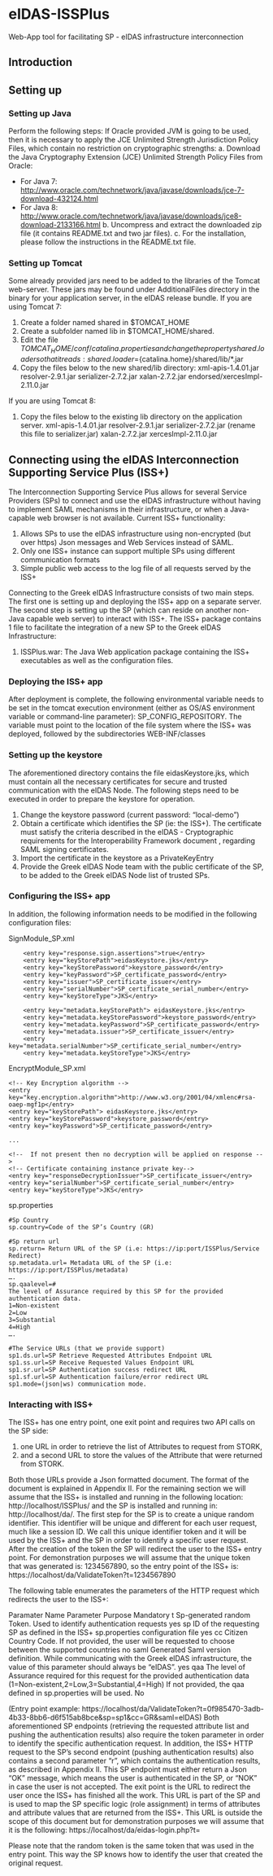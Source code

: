 # eIDAS-ISSPlus
Web-App tool for facilitating SP - eIDAS infrastructure interconnection

## Introduction

## Setting up

### Setting up Java
Perform the following steps: 
If Oracle provided JVM is going to be used, then it is necessary to apply the JCE  Unlimited Strength Jurisdiction Policy Files, which contain no restriction on cryptographic strengths: 
a.  Download the Java Cryptography Extension (JCE) Unlimited Strength Policy  Files from Oracle: 
  - For Java 7: http://www.oracle.com/technetwork/java/javase/downloads/jce-7-download-432124.html
  - For Java 8: http://www.oracle.com/technetwork/java/javase/downloads/jce8-download-2133166.html
b.  Uncompress and extract the downloaded zip file (it contains README.txt and two jar files). 
c.  For the installation, please follow the instructions in the README.txt file. 

### Setting up Tomcat
Some already provided jars need to be added to the libraries of the Tomcat web-server. These jars may be found under AdditionalFiles directory in the binary for your application server, in the eIDAS release bundle. 
If you are using Tomcat 7: 
1.  Create a folder named shared in $TOMCAT_HOME
2.  Create a subfolder named  lib in $TOMCAT_HOME/shared.
3.  Edit the file $TOMCAT_HOME/conf/catalina.properties and change the property shared.loader so that it reads: 
shared.loader=${catalina.home}/shared/lib/*.jar 
4.  Copy the files below to the new shared/lib directory: 
xml-apis-1.4.01.jar 
resolver-2.9.1.jar 
serializer-2.7.2.jar 
xalan-2.7.2.jar 
endorsed/xercesImpl-2.11.0.jar 

If you are using Tomcat 8:  
1.  Copy the files below to the existing lib directory on the application server. 
xml-apis-1.4.01.jar 
resolver-2.9.1.jar 
serializer-2.7.2.jar (rename this file to serializer.jar) 
xalan-2.7.2.jar 
xercesImpl-2.11.0.jar


## Connecting using the eIDAS Interconnection Supporting Service Plus (ISS+)

The Interconnection Supporting Service Plus allows for several Service Providers (SPs) to connect and use the eIDAS infrastructure without having to implement SAML mechanisms in their infrastructure, or when a Java-capable web browser is not available.
Current ISS+ functionality:
1.	Allows SPs to use the eIDAS infrastructure using non-encrypted (but over https) Json messages and Web Services instead of SAML.
2.	Only one ISS+ instance can support multiple SPs using different communication formats
3.	Simple public web access to the log file of all requests served by the ISS+

Connecting to the Greek eIDAS Infrastructure consists of two main steps. The first one is setting up and deploying the ISS+ app on a separate server. The second step is setting up the SP (which can reside on another non-Java capable web server) to interact with ISS+.
The ISS+ package contains 1 file to facilitate the integration of a new SP to the Greek eIDAS Infrastructure:

1. ISSPlus.war:	The Java Web application package containing the ISS+ executables as well as the configuration files.

### Deploying the ISS+ app 	
 
After deployment is complete, the following environmental variable needs to be set in the tomcat execution environment (either as OS/AS environment variable or command-line parameter): SP_CONFIG_REPOSITORY. The variable must point to the location of the file system where the ISS+ was deployed, followed by the subdirectories WEB-INF/classes

### Setting up the keystore 

The aforementioned directory contains the file eidasKeystore.jks, which must contain all the necessary certificates for secure and trusted communication with the eIDAS Node. The following steps need to be executed in order to prepare the keystore for operation.
1.	Change the keystore password (current password: “local-demo”)
2.	Obtain a certificate which identifies the SP (ie: the ISS+). The certificate must satisfy the criteria described in the eIDAS - Cryptographic requirements for the Interoperability Framework document , regarding SAML signing certificates.
3.	Import the certificate in the keystore as a PrivateKeyEntry
4.	Provide the Greek eIDAS Node team with the public certificate of the SP, to be added to the Greek eIDAS Node list of trusted SPs.

### Configuring the ISS+ app

In addition, the following information needs to be modified in the following configuration files:

SignModule_SP.xml

        <entry key="response.sign.assertions">true</entry>
        <entry key="keyStorePath">eidasKeystore.jks</entry>
        <entry key="keyStorePassword">keystore_password</entry>
        <entry key="keyPassword">SP_certificate_password</entry>
        <entry key="issuer">SP_certificate_issuer</entry>
        <entry key="serialNumber">SP_certificate_serial_number</entry>
        <entry key="keyStoreType">JKS</entry>
  
        <entry key="metadata.keyStorePath"> eidasKeystore.jks</entry>
        <entry key="metadata.keyStorePassword">keystore_password</entry>
        <entry key="metadata.keyPassword">SP_certificate_password</entry>
        <entry key="metadata.issuer">SP_certificate_issuer</entry>
        <entry key="metadata.serialNumber">SP_certificate_serial_number</entry>
        <entry key="metadata.keyStoreType">JKS</entry>


EncryptModule_SP.xml

    <!-- Key Encryption algorithm -->
    <entry key="key.encryption.algorithm">http://www.w3.org/2001/04/xmlenc#rsa-oaep-mgf1p</entry>
    <entry key="keyStorePath"> eidasKeystore.jks</entry>
    <entry key="keyStorePassword">keystore_password</entry>
    <entry key="keyPassword">SP_certificate_password</entry>
  
    ...
  
    <!--  If not present then no decryption will be applied on response -->
    <!-- Certificate containing instance private key-->
    <entry key="responseDecryptionIssuer">SP_certificate_issuer</entry>
    <entry key="serialNumber">SP_certificate_serial_number</entry>
    <entry key="keyStoreType">JKS</entry>

sp.properties

    #Sp Country
    sp.country=Code of the SP’s Country (GR)

    #Sp return url
    sp.return= Return URL of the SP (i.e: https://ip:port/ISSPlus/Service Redirect)
    sp.metadata.url= Metadata URL of the SP (i.e: https://ip:port/ISSPlus/metadata)
    ….
    sp.qaalevel=# 
    The level of Assurance required by this SP for the provided authentication data.
    1=Non-existent
    2=Low
    3=Substantial
    4=High
    ….

    #The Service URLs (that we provide support)
    sp1.ds.url=SP Retrieve Requested Attributes Endpoint URL
    sp1.ss.url=SP Receive Requested Values Endpoint URL
    sp1.sr.url=SP Authentication success redirect URL
    sp1.sf.url=SP Authentication failure/error redirect URL
    sp1.mode=(json|ws) communication mode. 

### Interacting with ISS+

The ISS+ has one entry point, one exit point and requires two API calls on the SP side:
1. one URL in order to retrieve the list of Attributes to request from STORK,
2. and a second URL to store the values of the Attribute that were returned from STORK.

Both those URLs provide a Json formatted document. The format of the document is explained in Appendix II.
For the remaining section we will assume that the ISS+ is installed and running in the following
location: http://localhost/ISSPlus/ and the SP is installed and running in: http://localhost/da/. The first step for the SP is to create a unique random identifier. This identifier will be unique and different for each user request, much like a session ID. We call this unique identifier token and it will be used by the ISS+ and the SP in order to identify a specific user request. After the creation of the token the SP will redirect the user to the ISS+ entry point. For demonstration purposes we will assume that the unique token that was generated is: 1234567890, so the entry point of the ISS+ is:
https://localhost/da/ValidateToken?t=1234567890

The following table enumerates the parameters of the HTTP request which redirects the user to the ISS+:

Paramater Name	Parameter Purpose	Mandatory
t	Sp-generated random Token. Used to identify authentication requests	yes
sp	ID of the requesting SP as defined in the ISS+ sp.properties configuration file	yes
cc	Citizen Country Code. If not provided, the user will be requested to choose between the supported countries	no
saml	Generated Saml version definition. While communicating with the Greek eIDAS infrastructure, the value of this parameter should always be “eIDAS”.	yes
qaa	The level of Assurance required for this request for the provided authentication data (1=Non-existent,2=Low,3=Substantial,4=High)
If not provided, the qaa defined in sp.properties will be used.	No

(Entry point example: https://localhost/da/ValidateToken?t=0f985470-3adb-4b33-8bb6-d6f515ab8bce&sp=sp1&cc=GR&saml=eIDAS)
Both aforementioned SP endpoints (retrieving the requested attribute list and pushing the authentication results) also require the token parameter in order to identify the specific authentication request. In addition, the ISS+ HTTP request to the SP’s second endpoint (pushing authentication results) also contains a second parameter “r”, which contains the authentication results, as described in Appendix II.
This SP endpoint must either return a Json “OK” message, which means the user is authenticated in the SP, or “NOK” in case the user is not accepted. 
The exit point is the URL to redirect the user once the ISS+ has finished all the work. This URL is part of the SP and is used to map the SP specific logic (role assignment) in terms of attributes and attribute values that are returned from the ISS+. This URL is outside the scope of this document but for demonstration purposes we will assume that it is the following:
https://localhost/da/eidas-login.php?t=<random token>

Please note that the random token is the same token that was used in the entry point. This way the SP knows how to identify the user that created the original request.
